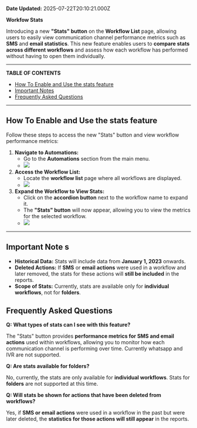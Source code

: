 **Date Updated:** 2025-07-22T20:10:21.000Z
  
  
**Workfow Stats** 

  
Introducing a new **"Stats" button** on the **Workflow List** page, allowing users to easily view communication channel performance metrics such as **SMS** and **email statistics**. This new feature enables users to **compare stats across different workflows** and assess how each workflow has performed without having to open them individually.

---

**TABLE OF CONTENTS**

* [How To Enable and Use the stats feature](#How-To-Enable-and-Use-the-stats-feature)
* [Important Notes](#%C2%A0Important-Notes)
* [Frequently Asked Questions](#Frequently-Asked-Questions)

  
---

## **How To Enable and Use the stats feature**

Follow these steps to access the new "Stats" button and view workflow performance metrics:

1. **Navigate to Automations:**  
   * Go to the **Automations** section from the main menu.  
   * ![](https://s3.amazonaws.com/cdn.freshdesk.com/data/helpdesk/attachments/production/155035062108/original/xJuwEAfuNUP-dFSdUamPsE8L69l6bMlC8Q.png?1729492285)
2. **Access the Workflow List:**  
   * Locate the **workflow list** page where all workflows are displayed.  
   * ![](https://s3.amazonaws.com/cdn.freshdesk.com/data/helpdesk/attachments/production/155035062090/original/Y-D6uKX3C04Fhjf0k7fvXHAQ-xr8zu8Dzw.jpeg?1729492249)
3. **Expand the Workflow to View Stats:**  
   * Click on the **accordion button** next to the workflow name to expand it.  
   * The **"Stats" button** will now appear, allowing you to view the metrics for the selected workflow.  
   * ![](https://s3.amazonaws.com/cdn.freshdesk.com/data/helpdesk/attachments/production/155035062007/original/PtZPwvXnTl26_F9UQoD9LAP-_49nHzgKSA.png?1729492125)

---

## **Important Note** **s**

* **Historical Data:** Stats will include data from **January 1, 2023** onwards.
* **Deleted Actions:** If **SMS** or **email actions** were used in a workflow and later removed, the stats for these actions will **still be included** in the reports.
* **Scope of Stats:** Currently, stats are available only for **individual workflows**, not for **folders**.

## **Frequently Asked Questions**

  
**Q:** **What types of stats can I see with this feature?**

The "Stats" button provides **performance metrics for SMS and email actions** used within workflows, allowing you to monitor how each communication channel is performing over time. Currently whatsapp and IVR are not supported.
  
  
**Q: Are stats available for folders?**

No, currently, the stats are only available for **individual workflows**. Stats for **folders** are not supported at this time.
  
  
**Q: Will stats be shown for actions that have been deleted from workflows?**

Yes, if **SMS or email actions** were used in a workflow in the past but were later deleted, the **statistics for those actions will still appear** in the reports.

  